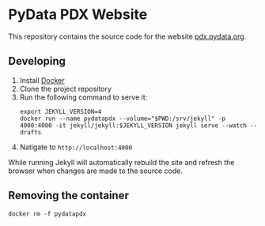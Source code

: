 # PyData PDX Website

This repository contains the source code for the website [pdx.pydata.org](https://pdx.pydata.org).

## Developing

1. Install [Docker](https://docs.docker.com/v17.12/install/)
2. Clone the project repository
3. Run the following command to serve it:
   ```
   export JEKYLL_VERSION=4
   docker run --name pydatapdx --volume="$PWD:/srv/jekyll" -p 4000:4000 -it jekyll/jekyll:$JEKYLL_VERSION jekyll serve --watch --drafts
   ```
5. Natigate to `http://localhost:4000`

While running Jekyll will automatically rebuild the site and refresh the browser when changes are made to the source code.


## Removing the container
```
docker rm -f pydatapdx
```
